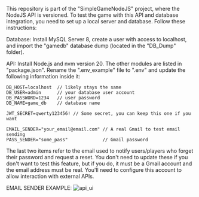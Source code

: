 This repository is part of the "SimpleGameNodeJS" project, where the NodeJS API is versioned. To test the game with this API and database integration, you need to set up a local server and database. Follow these instructions:

Database:
Install MySQL Server 8, create a user with access to localhost, and import the "gamedb" database dump (located in the "DB_Dump" folder).

API:
Install Node.js and nvm version 20. The other modules are listed in "package.json".
Rename the ".env_example" file to ".env" and update the following information inside it:
    
    DB_HOST=localhost  // likely stays the same
    DB_USER=admin      // your database user account
    DB_PASSWORD=1234   // user password
    DB_NAME=game_db    // database name
    
    JWT_SECRET=qwerty123456! // Some secret, you can keep this one if you want
    
    EMAIL_SENDER="your_email@email.com" // A real Gmail to test email sending
    PASS_SENDER="some_pass"             // Gmail password

The last two items refer to the email used to notify users/players who forget their password and request a reset. You don't need to update these if you don't want to test this feature, but if you do, it must be a Gmail account and the email address must be real. You'll need to configure this account to allow interaction with external APIs.

EMAIL SENDER EXAMPLE:
![api_ui](https://github.com/rrmattos/API_SimpleGameNodeJS/assets/64109925/44d200c4-cddf-4aa2-8cb8-e1f52539d3f1)

